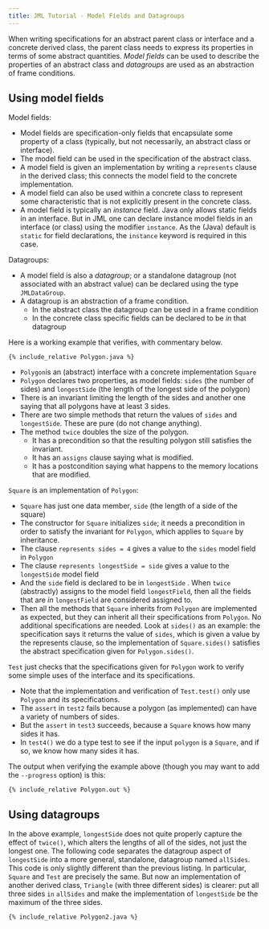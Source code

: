 ```yaml
---
title: JML Tutorial - Model Fields and Datagroups
---
```


When writing specifications for an abstract parent class or interface and a concrete derived class, the parent class needs to express its properties
in terms of some abstract quantities. _Model fields_ can be used to describe the properties of an abstract class and _datagroups_ are used as an
abstraction of frame conditions.

## Using model fields

Model fields:
* Model fields are specification-only fields that encapsulate some property of a class (typically, but not necessarily, an abstract class or interface).
* The model field can be used in the specification of the abstract class.
* A model field is given an implementation by writing a `represents` clause in the derived class; this connects the model field to the concrete implementation.
* A model field can also be used within a concrete class to represent some characteristic that is not explicitly present in the concrete class.
* A model field is typically an _instance_ field. Java only allows static fields in an interface. But in JML one can declare instance model fields
in an interface (or class) using the modifier `instance`. As the (Java) default is `static` for field declarations, the `instance` keyword is required in this case.

Datagroups:
* A model field is also a _datagroup_; or a standalone datagroup (not associated with an abstract value) can be declared using the type `JMLDataGroup`.
* A datagroup is an abstraction of a frame condition. 
   * In the abstract class the datagroup can be used in a frame condition
   * In the concrete class specific fields can be declared to be _in_ that datagroup

Here is a working example that verifies, with commentary below.
```
{% include_relative Polygon.java %}
```

* `Polygon`is an (abstract) interface with a concrete implementation `Square`
* `Polygon` declares two properties, as model fields: `sides` (the number of sides) and `longestSide` (the length of the longest side of the polygon)
* There is an invariant limiting the length of the sides and another one saying that all polygons have at least 3 sides.
* There are two simple methods that return the values of `sides` and `longestSide`. These are pure (do not change anything).
* The method `twice` doubles the size of the polygon. 
  * It has a precondition so that the resulting polygon still satisfies the invariant.
  * It has an `assigns` clause saying what is modified. 
  * It has a postcondition saying what happens to the memory locations that are modified.

`Square` is an implementation of `Polygon`:
* `Square` has just one data member, `side` (the length of a side of the square)
* The constructor for `Square` initializes `side`; it needs a precondition in order to satisfy the invariant for `Polygon`, which applies to `Square` by inheritance.
* The clause `represents sides = 4` gives a value to the `sides` model field in `Polygon`
* The clause `represents longestSide = side` gives a value to the `longestSide` model field 
* And the `side` field is declared to be in `longestSide` . When `twice` (abstractly) assigns to the model field `longestField`, then all the fields
that are _in_ `longestField` are considered assigned to.
* Then all the methods that `Square` inherits from `Polygon` are implemented as expected, but they can inherit all their specifications from `Polygon`. 
No additional specifications are needed. Look at `sides()` as an example: the specification says it returns the value of `sides`, which is given a value
by the represents clause, so the implementation of `Square.sides()` satisfies the abstract specification given for `Polygon.sides()`.

`Test` just checks that the specifications given for `Polygon` work to verify some simple uses of the interface and its specifications.
* Note that the implementation and verification of `Test.test()` only use `Polygon` and its specifications.
* The `assert` in `test2` fails because a polygon (as implemented) can have a variety of numbers of sides.
* But the `assert` in `test3` succeeds, because a `Square` knows how many sides it has.
* In `test4()` we do a type test to see if the input `polygon` is a `Square`, and if so, we know how many sides it has.

The output when verifying the example above (though you may want to add the `--progress` option) is this:
```
{% include_relative Polygon.out %}
```

## Using datagroups

In the above example, `longestSide` does not quite properly capture the effect of `twice()`, which alters the lengths of all of the sides, not just
the longest one. The following code separates the datagroup aspect of `longestSide` into a more general, standalone, datagroup named `allSides`.
This code is only slightly different than the previous listing. In particular, `Square` and `Test` are precisely the same. But now an implementation of
another derived class, `Triangle` (with three different sides) is clearer: put all three sides `in` `allSides` and make the implementation of 
`longestSide` be the maximum of the three sides.

```
{% include_relative Polygon2.java %}
```
